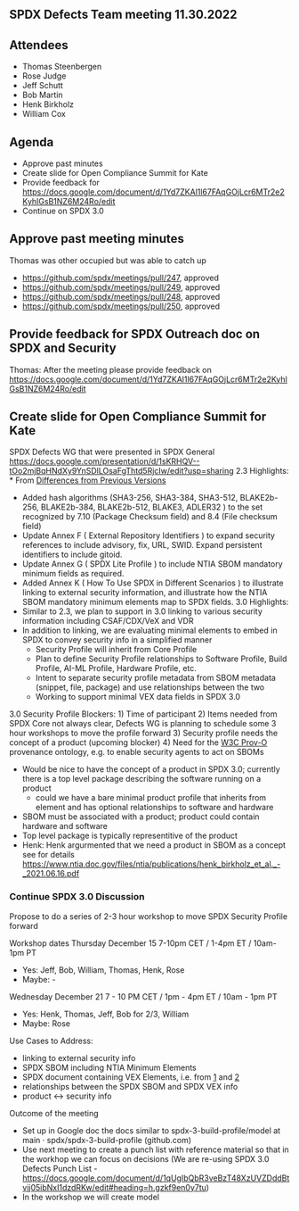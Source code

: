 ## SPDX Defects Team meeting 11.30.2022

## Attendees
* Thomas Steenbergen
* Rose Judge
* Jeff Schutt
* Bob Martin
* Henk Birkholz
* William Cox

## Agenda
- Approve past minutes
- Create slide for Open Compliance Summit for Kate
- Provide feedback for https://docs.google.com/document/d/1Yd7ZKAl1l67FAqGOjLcr6MTr2e2KyhIGsB1NZ6M24Ro/edit
- Continue on SPDX 3.0

## Approve past meeting minutes
Thomas was other occupied but was able to catch up
- https://github.com/spdx/meetings/pull/247, approved
- https://github.com/spdx/meetings/pull/249,  approved
- https://github.com/spdx/meetings/pull/248,  approved
- https://github.com/spdx/meetings/pull/250,  approved

## Provide feedback for SPDX Outreach doc on SPDX and Security
Thomas: After the meeting please provide feedback on https://docs.google.com/document/d/1Yd7ZKAl1l67FAqGOjLcr6MTr2e2KyhIGsB1NZ6M24Ro/edit

## Create slide for Open Compliance Summit for Kate
SPDX Defects WG that were presented in SPDX General
https://docs.google.com/presentation/d/1sKRHQV--tOo2mjBqHNdXy9YnSDlLOsaFgThtd5RjcIw/edit?usp=sharing
2.3 Highlights:
    * From [Differences from Previous Versions](https://spdx.github.io/spdx-spec/v2.3/diffs-from-previous-editions/)
* Added hash algorithms (SHA3-256, SHA3-384, SHA3-512, BLAKE2b-256, BLAKE2b-384, BLAKE2b-512, BLAKE3, ADLER32 ) to the set recognized by 7.10 (Package Checksum field) and 8.4 (File checksum field)
* Update Annex F ( External Repository Identifiers ) to expand security references to include advisory, fix,  URL, SWID. Expand persistent identifiers to include gitoid.
* Update Annex G ( SPDX Lite Profile ) to include NTIA SBOM mandatory minimum fields as required.
* Added Annex K ( How To Use SPDX in Different Scenarios ) to illustrate linking to external security information, and illustrate how the NTIA SBOM mandatory minimum elements map to SPDX fields.
3.0 Highlights:
 * Similar to 2.3, we plan to support in 3.0 linking to various security information including CSAF/CDX/VeX and VDR
 * In addition to linking, we are evaluating minimal elements to embed in SPDX to convey security info in a simplified manner
    * Security Profile will inherit from Core Profile
    * Plan to define Security Profile relationships to Software Profile, Build Profile, AI-ML Profile, Hardware Profile, etc.
    * Intent to separate security profile metadata from SBOM metadata (snippet, file, package) and use relationships between the two
    * Working to support minimal VEX data fields in SPDX 3.0

3.0 Security Profile Blockers: 
    1) Time of participant
    2) Items needed from SPDX Core not always clear, Defects WG is planning to schedule some 3 hour workshops to move the profile  forward
    3) Security profile needs the concept of a product (upcoming blocker)
    4) Need for the [W3C Prov-O](https://www.w3.org/TR/prov-o/) provenance ontology, e.g. to enable security agents to act on SBOMs

* Would be nice to have the concept of a product in SPDX 3.0; currently there is a top level package describing the software running on a product
  * could we have a bare minimal product profile that inherits from element and has optional relationships to software and hardware
 * SBOM must be associated with a product; product could contain hardware and software
 * Top level package is typically representitive of the product
 * Henk:  Henk argurmented that we need a product in SBOM as a concept see for details https://www.ntia.doc.gov/files/ntia/publications/henk_birkholz_et_al._-_2021.06.16.pdf
 
 ### Continue SPDX 3.0 Discussion
 Propose to do a series of 2-3 hour workshop to move SPDX Security Profile forward

Workshop dates
Thursday December 15 7-10pm CET / 1-4pm ET / 10am-1pm PT
* Yes: Jeff, Bob, William, Thomas, Henk, Rose
* Maybe: -

Wednesday December 21 7 - 10 PM CET /  1pm - 4pm ET / 10am - 1pm PT  
 * Yes: Henk, Thomas, Jeff, Bob for 2/3, William
 * Maybe: Rose
 
 Use Cases to Address:
* linking to external security info
* SPDX SBOM including NTIA Minimum Elements
* SPDX document containing VEX Elements, i.e. from [1](https://docs.google.com/document/d/1uZPzQUoeoaCTaEmd7nQDf4lCl5ctpsNANh0phNC7IL0/edit#heading=h.p17rp4dt3ywo) and [2](https://docs.oasis-open.org/csaf/csaf/v2.0/csd02/csaf-v2.0-csd02.html#45-profile-5-vex)
* relationships between the SPDX SBOM and SPDX VEX info
* product <->  security info
 
 Outcome of the meeting
 - Set up in Google doc the docs similar to spdx-3-build-profile/model at main · spdx/spdx-3-build-profile (github.com)
 - Use next meeting to create a punch list with reference material so that in the workhop we can focus on decisions (We are re-using SPDX 3.0 Defects Punch List - https://docs.google.com/document/d/1qUgIbQbR3veBzT48XzUVZDddBtvjj05ibNxI1dzdRKw/edit#heading=h.gzkf9en0y7tu)
 - In the workshop we will create model
